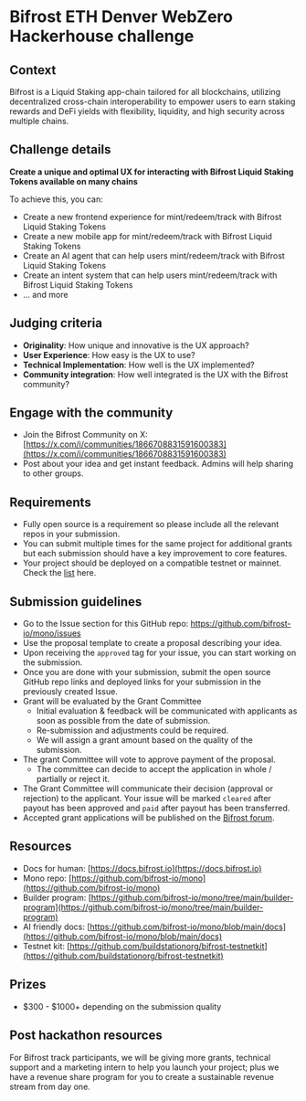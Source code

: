 # Bifrost ETH Denver WebZero Hackerhouse challenge

## Context
Bifrost is a Liquid Staking app-chain tailored for all blockchains, utilizing decentralized cross-chain interoperability to empower users to earn staking rewards and DeFi yields with flexibility, liquidity, and high security across multiple chains.

## Challenge details
**Create a unique and optimal UX for interacting with Bifrost Liquid Staking Tokens available on many chains**

To achieve this, you can:
- Create a new frontend experience for mint/redeem/track with Bifrost Liquid Staking Tokens
- Create a new mobile app for mint/redeem/track with Bifrost Liquid Staking Tokens
- Create an AI agent that can help users mint/redeem/track with Bifrost Liquid Staking Tokens
- Create an intent system that can help users mint/redeem/track with Bifrost Liquid Staking Tokens
- ... and more

## Judging criteria
- **Originality**: How unique and innovative is the UX approach?
- **User Experience**: How easy is the UX to use?
- **Technical Implementation**: How well is the UX implemented?
- **Community integration**: How well integrated is the UX with the Bifrost community?


## Engage with the community
- Join the Bifrost Community on X: [https://x.com/i/communities/1866708831591600383](https://x.com/i/communities/1866708831591600383)
- Post about your idea and get instant feedback. Admins will help sharing to other groups.

## Requirements
- Fully open source is a requirement so please include all the relevant repos in your submission.
- You can submit multiple times for the same project for additional grants but each submission should have a key improvement to core features.
- Your project should be deployed on a compatible testnet or mainnet. Check the [list](https://docs.bifrost.io/for-builders/build-with-slpx/supported-networks) here.

## Submission guidelines
- Go to the Issue section for this GitHub repo: https://github.com/bifrost-io/mono/issues
- Use the proposal template to create a proposal describing your idea.
- Upon receiving the `approved` tag for your issue, you can start working on the submission.
- Once you are done with your submission, submit the open source GitHub repo links and deployed links for your submission in the previously created Issue.
- Grant will be evaluated by the Grant Committee
    - Initial evaluation & feedback will be communicated with applicants as soon as possible from the date of submission.
    - Re-submission and adjustments could be required.
    - We will assign a grant amount based on the quality of the submission.
- The grant Committee will vote to approve payment of the proposal.
    - The committee can decide to accept the application in whole / partially or reject it.
- The Grant Committee will communicate their decision (approval or rejection) to the applicant. Your issue will be marked `cleared` after payout has been approved and `paid` after payout has been transferred.
- Accepted grant applications will be published on the [Bifrost forum](https://bifrost.subsquare.io/).

## Resources
- Docs for human: [https://docs.bifrost.io](https://docs.bifrost.io) 
- Mono repo: [https://github.com/bifrost-io/mono](https://github.com/bifrost-io/mono)
- Builder program: [https://github.com/bifrost-io/mono/tree/main/builder-program](https://github.com/bifrost-io/mono/tree/main/builder-program)
- AI friendly docs: [https://github.com/bifrost-io/mono/blob/main/docs](https://github.com/bifrost-io/mono/blob/main/docs) 
- Testnet kit: [https://github.com/buildstationorg/bifrost-testnetkit](https://github.com/buildstationorg/bifrost-testnetkit) 

## Prizes
- $300 - $1000+ depending on the submission quality

## Post hackathon resources
For Bifrost track participants, we will be giving more grants, technical support and a marketing intern to help you launch your project; plus we have a revenue share program for you to create a sustainable revenue stream from day one.
